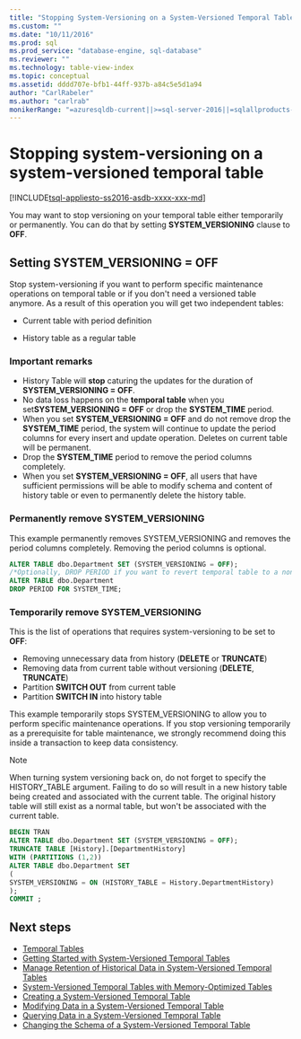 ```yaml
---
title: "Stopping System-Versioning on a System-Versioned Temporal Table | Microsoft Docs"
ms.custom: ""
ms.date: "10/11/2016"
ms.prod: sql
ms.prod_service: "database-engine, sql-database"
ms.reviewer: ""
ms.technology: table-view-index
ms.topic: conceptual
ms.assetid: dddd707e-bfb1-44ff-937b-a84c5e5d1a94
author: "CarlRabeler"
ms.author: "carlrab"
monikerRange: "=azuresqldb-current||>=sql-server-2016||=sqlallproducts-allversions||>=sql-server-linux-2017||=azuresqldb-mi-current"
---
```

# Stopping system-versioning on a system-versioned temporal table

[!INCLUDE[tsql-appliesto-ss2016-asdb-xxxx-xxx-md](../../includes/tsql-appliesto-ss2016-asdb-xxxx-xxx-md.md)]

You may want to stop versioning on your temporal table either temporarily or permanently. You can do that by setting **SYSTEM_VERSIONING** clause to **OFF**.

## Setting SYSTEM_VERSIONING = OFF

Stop system-versioning if you want to perform specific maintenance operations on temporal table or if you don't need a versioned table anymore. As a result of this operation you will get two independent tables:

- Current table with period definition

- History table as a regular table

### Important remarks

- History Table will **stop** caturing the updates for the duration of **SYSTEM_VERSIONING = OFF**.
- No data loss happens on the **temporal table** when you set**SYSTEM_VERSIONING = OFF** or drop the **SYSTEM_TIME** period.
- When you set **SYSTEM_VERSIONING = OFF** and do not remove drop the **SYSTEM_TIME** period, the system will continue to update the period columns for every insert and update operation. Deletes on current table will be permanent.
- Drop the **SYSTEM_TIME** period to remove the period columns completely.
- When you set **SYSTEM_VERSIONING = OFF**, all users that have sufficient permissions will be able to modify schema and content of history table or even to permanently delete the history table.

### Permanently remove SYSTEM_VERSIONING

This example permanently removes SYSTEM_VERSIONING and removes the period columns completely. Removing the period columns is optional.

```sql
ALTER TABLE dbo.Department SET (SYSTEM_VERSIONING = OFF);
/*Optionally, DROP PERIOD if you want to revert temporal table to a non-temporal*/
ALTER TABLE dbo.Department
DROP PERIOD FOR SYSTEM_TIME;
```

### Temporarily remove SYSTEM_VERSIONING

This is the list of operations that requires system-versioning to be set to **OFF**:

- Removing unnecessary data from history (**DELETE** or **TRUNCATE**)
- Removing data from current table without versioning (**DELETE**, **TRUNCATE**)
- Partition **SWITCH OUT** from current table
- Partition **SWITCH IN** into history table

This example temporarily stops SYSTEM_VERSIONING to allow you to perform specific maintenance operations. If you stop versioning temporarily as a prerequisite for table maintenance, we strongly recommend doing this inside a transaction to keep data consistency.

> [!NOTE]
> When turning system versioning back on, do not forget to specify the HISTORY_TABLE argument. Failing to do so will result in a new history table being created and associated with the current table. The original history table will still exist as a normal table, but won't be associated with the current table.

```sql
BEGIN TRAN
ALTER TABLE dbo.Department SET (SYSTEM_VERSIONING = OFF);
TRUNCATE TABLE [History].[DepartmentHistory]
WITH (PARTITIONS (1,2))
ALTER TABLE dbo.Department SET
(
SYSTEM_VERSIONING = ON (HISTORY_TABLE = History.DepartmentHistory)
);
COMMIT ;
```

## Next steps

- [Temporal Tables](../../relational-databases/tables/temporal-tables.md)
- [Getting Started with System-Versioned Temporal Tables](../../relational-databases/tables/getting-started-with-system-versioned-temporal-tables.md)
- [Manage Retention of Historical Data in System-Versioned Temporal Tables](../../relational-databases/tables/manage-retention-of-historical-data-in-system-versioned-temporal-tables.md)
- [System-Versioned Temporal Tables with Memory-Optimized Tables](../../relational-databases/tables/system-versioned-temporal-tables-with-memory-optimized-tables.md)
- [Creating a System-Versioned Temporal Table](../../relational-databases/tables/creating-a-system-versioned-temporal-table.md)
- [Modifying Data in a System-Versioned Temporal Table](../../relational-databases/tables/modifying-data-in-a-system-versioned-temporal-table.md)
- [Querying Data in a System-Versioned Temporal Table](../../relational-databases/tables/querying-data-in-a-system-versioned-temporal-table.md)
- [Changing the Schema of a System-Versioned Temporal Table](../../relational-databases/tables/changing-the-schema-of-a-system-versioned-temporal-table.md)
